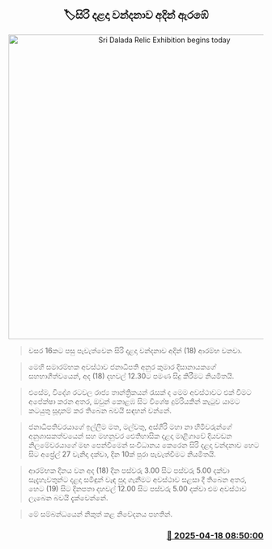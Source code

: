 <p align='center'><b><h2 align='center' title='Sri Dalada Relic Exhibition begins today'>🏷සිරි දළදා වන්දනාව අදින් ඇරඹේ</h2></b></p>
<p align='center'><img src='https://helakuru.sgp1.cdn.digitaloceanspaces.com/esana/images/lib/sri-dalada-wandanawa.jpg' width='600' alt='Sri Dalada Relic Exhibition begins today'></p>

> වසර 16කට පසු පැවැත්වෙන සිරි දළදා වන්දනාව අදින් (18) ආරම්භ වනවා.

> මෙහි සමාරම්භක අවස්ථාව ජනාධිපති අනුර කුමාර දිසානායකගේ සහභාගීත්වයෙන්, අද (18) දහවල් 12.30ට පමණ සිදු කිරීමට නියමිතයි.

> එසේම, විදේශ රටවල රාජ්‍ය තාන්ත්‍රිකයන් රැසක් ද මෙම අවස්ථාවට එක් වීමට අපේක්ෂා කරන අතර, ඔවුන් කොළඹ සිට විශේෂ දුම්රියකින් කැටුව යාමට කටයුතු සූදානම් කර තිබෙන බවයි සඳහන් වන්නේ.

> ජනාධිපතිවරයාගේ ඉල්ලීම මත, මල්වතු, අස්ගිරි මහා නා හිමිවරුන්ගේ අනුශාසකත්වයෙන් සහ මහනුවර ඓතිහාසික දළදා මාළිගාවේ දියවඩන නිලමේවරයාගේ මඟ පෙන්වීමෙන් සංවිධානය කෙරෙන සිරි දළදා වන්දනාව හෙට සිට අප්‍රේල් 27 වැනිදා දක්වා, දින 10ක් පුරා පැවැත්වීමට නියමිතයි.

> ආරම්භක දිනය වන අද (18) දින පස්වරු 3.00 සිට පස්වරු 5.00 දක්වා සැදැහැවතුන්ට දළදා සමිඳුන් වැඳ පුදා ගැනීමට අවස්ථාව සළසා දී තිබෙන අතර, හෙට (19) සිට දිනපතා දහවල් 12.00 සිට පස්වරු 5.00 දක්වා එම අවස්ථාව ලැබෙන බවයි දැක්වෙන්නේ.

> මේ ස‍ම්බන්ධයෙන් නිකුත් කළ නිවේදනය පහතින්. 



<h3 align='right'><a href='https://www.helakuru.lk/esana/p/109305/'>📅 2025-04-18 08:50:00</a></h3>

